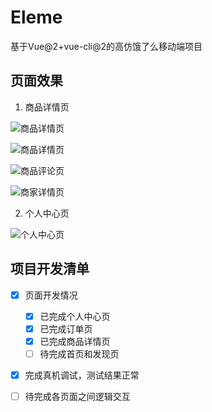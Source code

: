 # Eleme
基于Vue@2+vue-cli@2的高仿饿了么移动端项目

## 页面效果
1. 商品详情页

![商品详情页](./resource/README/detail.png "模型预览")

![商品详情页](./resource/README/shopDetail.png "商品详情页")

![商品评论页](./resource/README/rate.png "商品评论页")

![商家详情页](./resource/README/shop.png "商家详情页")

2. 个人中心页

![个人中心页](./resource/README/person.png "个人中心页")

## 项目开发清单

- [x] 页面开发情况
  - [x] 已完成个人中心页
  - [x] 已完成订单页
  - [x] 已完成商品详情页
  - [ ] 待完成首页和发现页
- [x] 完成真机调试，测试结果正常
- [ ] 待完成各页面之间逻辑交互



